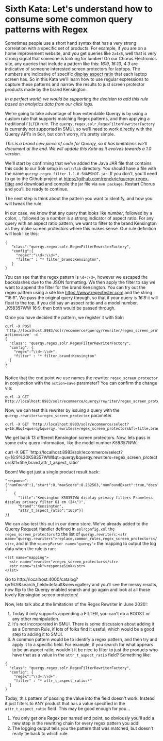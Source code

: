 # Sixth Kata: Let's understand how to consume some common query patterns with Regex

Sometimes people use a short hand syntax that has a very strong correlation with a specific set of products.  For example, if you are on a home improvement website, and you get queries like `2x4x8`, well that is very strong signal that someone is looking for lumber!   On our Chorus Electronics site, any queries that include a pattern like this: _16:9_, _16:10_, _4:3_ are indicative of someone interested screen protectors for laptops.   The numbers are indicative of specific [display aspect ratio](https://en.wikipedia.org/wiki/Display_aspect_ratio) that each laptop screen has.   So in this Kata we'll learn how to use regular expressions to capture these patterns and narrow the results to just screen protector products made by the brand Kensington.

_In a perfect world, we would be supporting the decision to add this rule based on analytics data from our click logs._


We're going to take advantage of how extendable Querqy is by using a custom rule that supports matching Regex patterns, and then applying a traditional `FILTER` rule.   The `querqy.regex.solr.RegexFilterRewriterFactory` is currently not supported in SMUI, so we'll need to work directly with the Querqy API's in Solr, but don't worry, it's pretty simple.

_This is a brand new piece of code for Querqy, so it has limitations we'll document at the end.  We will update this Kata as it evolves towards a 1.0 version._

We'll start by confirming that we've added the Java JAR file that contains this code to our Solr setup in `solr/lib` directory.   You should have a file with the name `querqy-regex-filter-1.1.0-SNAPSHOT.jar`.  If you don't, you'll need to go to the Github project at https://github.com/renekrie/querqy-regex-filter and download and compile the jar file via `mvn package`.  Restart Chorus and you'll be ready to continue.

The next step is think about the pattern you want to identify, and how you will tweak the rule.  

In our case, we know that any query that looks like *number*, followed by a colon, *:*, followed by a *number* is a strong indicator of aspect ratio.   For any query with an aspect ratio pattern, we want to filter to the brand Kensington as they make screen protectors where this makes sense.   Our rule definition will look like this:

```
{
   "class":"querqy.regex.solr.RegexFilterRewriterFactory",
   "config":{
     "regex":"\\d+:\\d+",
     "filter" : "* filter_brand:Kensington",
   }
}
```

You can see that the regex pattern is `\d+:\d+`, however we escaped the backslashes due to the JSON formatting.  We then apply the filter to say we want to append the filter for the brand Kensington.  You can try out the regex pattern using a site like https://www.regextester.com and the string "16:9".   We pass the original query through, so that if your query is _16:9_ it will float to the top, if you did say an aspect ratio and a model number, _K58357WW 16:9, then both would be passed through.

Once you have decided the pattern, we register it with Solr:

```
curl -X POST 'http://localhost:8983/solr/ecommerce/querqy/rewriter/regex_screen_protectors?action=save' -d '
{
  "class": "querqy.regex.solr.RegexFilterRewriterFactory",
  "config": {
    "regex":"\\d+:\\d+",
    "filter" : "* filter_brand:Kensington"
  }
}
'
```

Notice that the end point we use names the rewriter `regex_screen_protector` in conjunction with the `action=save` parameter?  You can confirm the change via:

```
curl -X GET http://localhost:8983/solr/ecommerce/querqy/rewriter/regex_screen_protectors
```

Now, we can test this rewriter by issuing a query with the `querqy.rewriters=regex_screen_protector` parameter.
<!-- In the future, leverage SOLR-6152 to make this query prepopulated in the Solr Query Admin UI -->

```
curl -X GET 'http://localhost:8983/solr/ecommerce/select?q=16:9&qt=querqy&querqy.rewriters=regex_screen_protectors&fl=title,brand,attr_t_aspect_ratio'
```

We get back 13 different Kensington screen protectors.   Now, lets pass in some extra query information, like the model number _K58357WW_.   

curl -X GET 'http://localhost:8983/solr/ecommerce/select?q=16:9%20K58357WW&qt=querqy&querqy.rewriters=regex_screen_protectors&fl=title,brand,attr_t_aspect_ratio'

Boom!  We get just a single product result back:

```
"response":{"numFound":1,"start":0,"maxScore":8.232563,"numFoundExact":true,"docs":[
    {
      "title":"Kensington K58357WW display privacy filters Frameless display privacy filter 61 cm (24\")",
      "brand":"Kensington",
      "attr_t_aspect_ratio":"16:9"}]
}}
```

<!-- This should be done via ParamSets -->
We can also test this out in our demo store.   We've already added to the Querqy Request Handler defined in `solrconfig.xml` the `regex_screen_protectors` to the list of `querqy.rewriters`: `<str name="querqy.rewriters">replace,common_rules,regex_screen_protectors</str>`, and in the `<queryParser name="querqy">` the mapping to output the log data when the rule is run:

```
<lst name="mapping">
  <str name="rewriter">regex_screen_protectors</str>
  <str name="sink">responseSink</str>
</lst>
```

Go to http://localhost:4000/catalog?q=16:9&search_field=default&view=gallery and you'll see the messy results, now flip to the Querqy enabled search and go again and look at all those lovely Kensington screen protectors!

Now, lets talk about the limitations of the Regex Rewriter in June 2020!:

1. Today it only supports appending a FILTER, you can't do a BOOST or any other manipulation.
1. It's not incorporated in SMUI.  There is some discussion about adding it as a Common Rule, if lots of folks find it useful, which would be a good step to adding it to SMUI.
1. A common pattern would be to identify a regex pattern, and then try and apply it to a specific field.  For example, if you search for what appears to be an aspect ratio, wouldn't it be nice to filter to just the products who have that as a value in the `attr_t_aspect_ratio` field?   Something like:
```
{
  "class": "querqy.regex.solr.RegexFilterRewriterFactory",
  "config": {
    "regex":"\\d+:\\d+",
    "filter" : "* attr_t_aspect_ratio:*"
  }
}
```
Today, this pattern of passing the value into the field doesn't work.  Instead it just filters to ANY product that has a value specified in the `attr_t_aspect_ratio` field.  This may be good enough for you...
1. You only get one Regex per named end point, so obviously you'll add a new step in the rewriting chain for every regex pattern you add!
1. The logging output tells you the pattern that was matched, but doesn't really tie back to which rule.  
